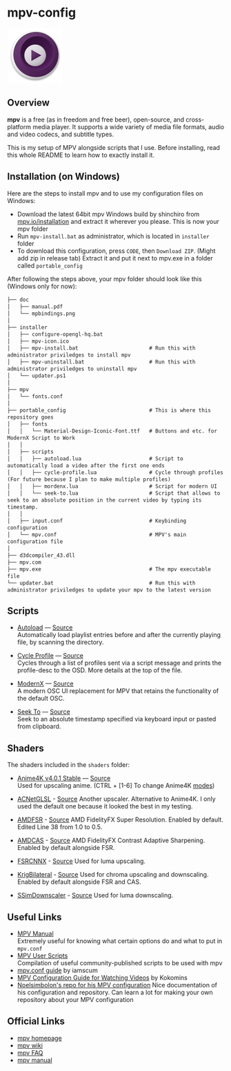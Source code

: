 # mpv-config

![mpv logo](https://raw.githubusercontent.com/mpv-player/mpv.io/master/source/images/mpv-logo-128.png)

## Overview

**mpv** is a free (as in freedom and free beer), open-source, and cross-platform media player. It supports
a wide variety of media file formats, audio and video codecs, and subtitle types.

This is my setup of MPV alongside scripts that I use. Before installing, read this whole README to learn how to exactly install it.

## Installation (on Windows)
Here are the steps to install mpv and to use my configuration files on Windows:
* Download the latest 64bit mpv Windows build by shinchiro from [mpv.io/installation](https://mpv.io/installation/) and extract it wherever you please. This is now your mpv folder
* Run `mpv-install.bat` as administrator, which is located in `installer` folder
* To download this configuration, press `CODE`, then `Download ZIP`. (Might add zip in release tab) Extract it and put it next to mpv.exe in a folder called `portable_config`

After following the steps above, your mpv folder should look like this (Windows only for now):

```
├── doc
│   ├── manual.pdf
│   └── mpbindings.png
│
├── installer
│   ├── configure-opengl-hq.bat
│   ├── mpv-icon.ico
│   ├── mpv-install.bat                       # Run this with administrator priviledges to install mpv
│   ├── mpv-uninstall.bat                     # Run this with administrator priviledges to uninstall mpv
│   └── updater.ps1
│
├── mpv
│   └── fonts.conf
│
├── portable_config                           # This is where this repository goes
│   ├── fonts
│   │   └── Material-Design-Iconic-Font.ttf   # Buttons and etc. for ModernX Script to Work
│   │
│   ├── scripts
│   │   ├── autoload.lua                      # Script to automatically load a video after the first one ends
│   │   ├── cycle-profile.lua                 # Cycle through profiles (For future because I plan to make multiple profiles)
│   │   ├── mordenx.lua                       # Script for modern UI
│   │   └── seek-to.lua                       # Script that allows to seek to an absolute position in the current video by typing its timestamp.
│   │
│   ├── input.conf                            # Keybinding configuration
│   └── mpv.conf                              # MPV's main configuration file
│
├── d3dcompiler_43.dll
├── mpv.com
├── mpv.exe                                   # The mpv executable file
└── updater.bat                               # Run this with administrator priviledges to update your mpv to the latest version
```

## Scripts
* [Autoload](https://github.com/shazzaam7/mpv-config/blob/windows/scripts/autoload.lua) —
  [Source](https://github.com/mpv-player/mpv/blob/master/TOOLS/lua/autoload.lua)\
  Automatically load playlist entries before and after the currently playing file, by scanning the directory.
  
* [Cycle Profile](https://github.com/shazzaam7/mpv-config/blob/windows/scripts/cycle-profile.lua) —
  [Source](https://github.com/CogentRedTester/mpv-scripts#cycle-profile)\
  Cycles through a list of profiles sent via a script message and prints the profile-desc to the OSD. More details at the top of the file.
  
* [ModernX](https://github.com/shazzaam7/mpv-config/blob/windows/scripts/mordenx.lua) —
  [Source](https://github.com/cyl0/mpv-osc-morden-x)\
  A modern OSC UI replacement for MPV that retains the functionality of the default OSC.
  
* [Seek To](https://github.com/shazzaam7/mpv-config/blob/windows/scripts/seek-to.lua) —
  [Source](https://github.com/dexeonify/mpv-config/blob/main/scripts/seek-to.lua)\
  Seek to an absolute timestamp specified via keyboard input or pasted from clipboard.

## Shaders

The shaders included in the `shaders` folder:

* [Anime4K v4.0.1 Stable](https://github.com/shazzaam7/mpv-config/tree/windows/shaders/Anime4K) — [Source](https://github.com/bloc97/Anime4K)\
  Used for upscaling anime. (CTRL + [1-6] To change Anime4K [modes](https://github.com/bloc97/Anime4K/blob/815b122284304e6e1e244a8cf6a160eeaa07040c/GLSL_Instructions.md#modes))

* [ACNetGLSL](https://github.com/shazzaam7/mpv-config/tree/windows/shaders/ACNet) - [Source](https://github.com/TianZerL/ACNetGLSL)
  Another upscaler. Alternative to Anime4K. I only used the default one because it looked the best in my testing.

* [AMDFSR](https://github.com/shazzaam7/mpv-config/tree/windows/shaders/AMD) - [Source](https://gist.github.com/agyild/82219c545228d70c5604f865ce0b0ce5)
  AMD FidelityFX Super Resolution. Enabled by default. Edited Line 38 from 1.0 to 0.5.

* [AMDCAS](https://github.com/shazzaam7/mpv-config/tree/windows/shaders/AMD) - [Source](https://gist.github.com/agyild/bbb4e58298b2f86aa24da3032a0d2ee6)
  AMD FidelityFX Contrast Adaptive Sharpening. Enabled by default alongside FSR.

* [FSRCNNX](https://github.com/shazzaam7/mpv-config/tree/windows/shaders/FSRCNNX) - [Source](https://github.com/igv/FSRCNN-TensorFlow)
  Used for luma upscaling.

* [KrigBilateral](https://github.com/shazzaam7/mpv-config/tree/windows/shaders/Krig) - [Source](https://gist.github.com/igv/a015fc885d5c22e6891820ad89555637)
  Used for chroma upscaling and downscaling. Enabled by default alongside FSR and CAS.
  
* [SSimDownscaler](https://github.com/shazzaam7/mpv-config/tree/windows/shaders/SSim) - [Source](https://gist.github.com/igv/36508af3ffc84410fe39761d6969be10)
  Used for luma downscaling.
  
## Useful Links

* [MPV Manual](https://mpv.io/manual/master/)\
  Extremely useful for knowing what certain options do and what to put in `mpv.conf`
* [MPV User Scripts](https://github.com/mpv-player/mpv/wiki/User-Scripts)\
  Compilation of useful community-published scripts to be used with mpv
* [mpv.conf guide](https://iamscum.wordpress.com/guides/videoplayback-guide/mpv-conf/) by iamscum
* [MPV Configuration Guide for Watching Videos](https://kokomins.wordpress.com/2019/10/14/mpv-config-guide/) by Kokomins
* [Noelsimbolon's repo for his MPV configuration](https://github.com/noelsimbolon/mpv-config)
  Nice documentation of his configuration and repository. Can learn a lot for making your own repository about your MPV configuration

## Official Links

* [mpv homepage](https://mpv.io/)  
* [mpv wiki](https://github.com/mpv-player/mpv/wiki)
* [mpv FAQ](https://github.com/mpv-player/mpv/wiki/FAQ)
* [mpv manual](https://mpv.io/manual/master/)
